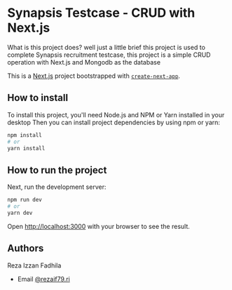 # Synapsis Testcase - CRUD with Next.js

What is this project does? well just a little brief this project is used to complete Synapsis recruitment testcase, this project is a simple CRUD operation with Next.js and Mongodb as the database

This is a [Next.js](https://nextjs.org/) project bootstrapped with [`create-next-app`](https://github.com/vercel/next.js/tree/canary/packages/create-next-app).

## How to install

To install this project, you'll need Node.js and NPM or Yarn installed in your desktop
Then you can install project dependencies by using npm or yarn:

```bash
npm install
# or
yarn install
```

## How to run the project

Next, run the development server:

```bash
npm run dev
# or
yarn dev
```

Open [http://localhost:3000](http://localhost:3000) with your browser to see the result.



## Authors

Reza Izzan Fadhila

- Email [@rezaif79.ri](mailto:rezaif79.ri@gmail.com)

